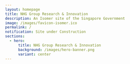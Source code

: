 ```yaml
---
layout: homepage
title: NHG Group Research & Innovation
description: An Isomer site of the Singapore Government
image: /images/favicon-isomer.ico
permalink: /
notification: Site under Construction
sections:
  - hero:
      title: NHG Group Research & Innovation
      background: /images/hero-banner.png
      variant: center
---
```

